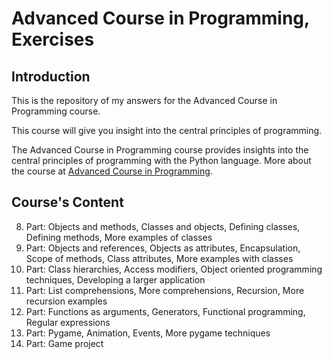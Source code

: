 # Advanced Course in Programming, Exercises

## Introduction

This is the repository of my answers for the Advanced Course in Programming course.

This course will give you insight into the central principles of programming.

The Advanced Course in Programming course provides insights into the central principles of programming with the Python language.
More about the course at [Advanced Course in Programming](https://programming-24.mooc.fi/part-8).

## Course's Content
8. Part: Objects and methods, Classes and objects, Defining classes, Defining methods, More examples of classes
9. Part: Objects and references, Objects as attributes, Encapsulation, Scope of methods, Class attributes, More examples with classes
10. Part: Class hierarchies, Access modifiers, Object oriented programming techniques, Developing a larger application
11. Part: List comprehensions, More comprehensions, Recursion, More recursion examples
12. Part: Functions as arguments, Generators, Functional programming, Regular expressions
13. Part: Pygame, Animation, Events, More pygame techniques
14. Part: Game project

